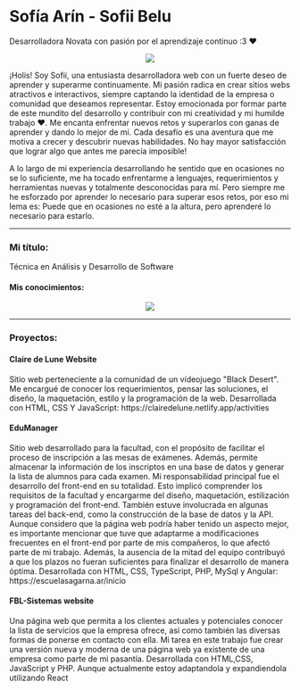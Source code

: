 
<h1> Sofía Arín - Sofii Belu </h1

<h2> Desarrolladora Novata con pasión por el aprendizaje continuo :3 ❤️</h2>

<p align="center">
  <a href="https://github.com/DenverCoder1/readme-typing-svg">
    <img src="https://readme-typing-svg.herokuapp.com?font=Time+New+Roman&size=25&center=true&vCenter=true&width=600&height=100&lines=%3Cstyle%3E%0A%40keyframes%20blink-text%20%7B%0A%20%200%25%20%7B%0A%20%20%20text-fill-color%3A%20deepskyblue%3B%0A%20%7D%0A%20%2050%25%20%7B%0A%20%20%20text-fill-color%3A%20hotpink%3B%0A%20%7D%0A%7D%0A%40-webkit-keyframes%20blink-text%20%7B%0A%20%200%25%20%7B%0A%20%20%20text-fill-color%3A%20deepskyblue%3B%0A%20%7D%0A%20%2050%25%20%7B%0A%20%20%20text-fill-color%3A%20hotpink%3B%0A%20%7D%0A%7D%0A%40-webkit-keyframes%20blink-text%20%7B%0A%20%200%25%20%7B%0A%20%20%20text-fill-color%3A%20deepskyblue%3B%0A%20%7D%0A%20%2050%25%20%7B%0A%20%20%20text-fill-color%3A%20hotpink%3B%0A%20%7D%0A%7D%0A%40-webkit-keyframes%20blink-text%20%7B%0A%20%200%25%20%7B%0A%20%20%20text-fill-color%3A%20deepskyblue%3B%0A%20%7D%0A%20%2050%25%20%7B%0A%20%20%20text-fill-color%3A%20hotpink%3B%0A%20%7D%0A%7D%0A%3C%2Fstyle%3E%0A%0A%3Cspan%20style%3D%22animation%3A%20blink-text%201s%20step-start%20infinite%3B%22%3EApasionada%20por%20el%20aprendizaje.%3B%3C%2Fspan%3E%3Cspan%20style%3D%22animation%3A%20blink-text%201s%20step-start%20infinite%3B%22%3EColaboradora%20eficaz%3B%3C%2Fspan%3E%3Cspan%20style%3D%22animation%3A%20blink-text%201s%20step-start%20infinite%3B%22%3ETrato%20amable%20con%20los%20demás%3B%3C%2Fspan%3E%3Cspan%20style%3D%22animation%3A%20blink-text%201s%20step-start%20infinite%3B%22%3EComprometida%20con%20el%20crecimiento%20personal%3C%2Fspan%3E">
  </a>
</p>





<p>¡Holis! Soy Sofii, una entusiasta desarrolladora web con un fuerte deseo de aprender y superarme continuamente. Mi pasión radica en crear sitios webs atractivos e interactivos, siempre captando la identidad de la empresa o comunidad que deseamos representar. Estoy emocionada por formar parte de este mundito del desarrollo y contribuir con mi creatividad y mi humilde trabajo ❤️. 
Me encanta enfrentar nuevos retos y superarlos con ganas de aprender y dando lo mejor de mí. Cada desafío es una aventura que me motiva a crecer y descubrir nuevas habilidades. No hay mayor satisfacción que lograr algo que antes me parecía imposible!</p>

A lo largo de mi experiencia desarrollando he sentido que en ocasiones no se lo suficiente, me ha tocado enfrentarme a lenguajes, requerimientos y herramientas nuevas y totalmente desconocidas para mí. Pero siempre me he esforzado por aprender lo necesario para superar esos retos, por eso mi lema es: Puede que en ocasiones no esté a la altura, pero aprenderé lo necesario para estarlo.
<hr>

<h3> Mi título: </h3>
Técnica en Análisis y Desarrollo de Software
<h4> Mis conocimientos: </h4>
<p align="center">
  <a href="https://skillicons.dev">
    <img src="https://skillicons.dev/icons?i=html,css,js,angular,react,mysql,php,postman,github" />
  </a>
</p>
<hr>
<h3> Proyectos: </h3>
<h4> Claire de Lune Website </h4>
<p>Sitio web perteneciente a la comunidad de un vídeojuego "Black Desert". Me encargué de conocer los requerimientos, pensar las soluciones, el diseño, la maquetación, estilo y la programación de la web.
Desarrollada con HTML, CSS Y JavaScript: https://clairedelune.netlify.app/activities </p>

<h4> EduManager </h4>
<p>Sitio web desarrollado para la facultad, con el propósito de facilitar el proceso de inscripción a las mesas de exámenes. Además, permite almacenar la información de los inscriptos en una base de datos y generar la lista de alumnos para cada examen. Mi responsabilidad principal fue el desarrollo del front-end en su totalidad. Esto implicó comprender los requisitos de la facultad y encargarme del diseño, maquetación, estilización y programación del front-end. También estuve involucrada en algunas tareas del back-end, como la construcción de la base de datos y la API.
Aunque considero que la página web podría haber tenido un aspecto mejor, es importante mencionar que tuve que adaptarme a modificaciones frecuentes en el front-end por parte de mis compañeros, lo que afectó parte de mi trabajo. Además, la ausencia de la mitad del equipo contribuyó a que los plazos no fueran suficientes para finalizar el desarrollo de manera óptima.
Desarrollada con HTML, CSS, TypeScript, PHP, MySql y Angular:
https://escuelasagarna.ar/inicio</p>

<h4> FBL-Sistemas website </h4>
<p>Una página web que permita a los clientes actuales y potenciales conocer la lista de servicios que la empresa ofrece, así como también las diversas formas de ponerse en contacto con ella. Mi tarea en este trabajo fue crear una versión nueva y moderna de una página web ya existente de una empresa como parte de mi pasantía. 
Desarrollada con HTML,CSS, JavaScript y PHP. Aunque actualmente estoy adaptandola y expandiendola utilizando React</p>


<!--
**SofiiBelu/SofiiBelu** is a ✨ _special_ ✨ repository because its `README.md` (this file) appears on your GitHub profile.

Here are some ideas to get you started:

- 🔭 I’m currently working on ...
- 🌱 I’m currently learning ...
- 👯 I’m looking to collaborate on ...
- 🤔 I’m looking for help with ...
- 💬 Ask me about ...
- 📫 How to reach me: ...
- 😄 Pronouns: ...
- ⚡ Fun fact: ...
-->


